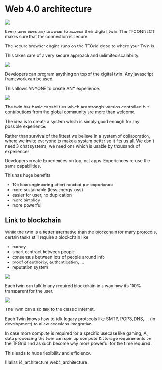 # Web 4.0 architecture

![](img/digital_twin_to_browser.png)

Every user uses any browser to access their digital_twin. The TFCONNECT makes sure that the connection is secure.

The secure browser engine runs on the TFGrid close to where your Twin is.

This takes care of a very secure approach and unlimited scalability.

![](img/i4_arch1.png)

Developers can program anything on top of the digital twin. Any javascript framework can be used.

This allows ANYONE to create ANY experience.

![](img/twin_capabilities.png)

The twin has basic capabilities which are strongly version controlled but contributions from the global community are more than welcome.

The idea is to create a system which is simply good enough for any possible experience.

Rather than survival of the fittest we believe in a system of collaboration, where we invite everyone to make a system better so it fits us all. We don't need 3 chat systems, we need one which is usable by thousands of experiences.

Developers create Experiences on top, not apps. Experiences re-use the same capabilities.

This has huge benefits

- 10x less engineering effort needed per experience
- more sustainable (less energy loss)
- easier for user, no duplication
- more simplicy
- more powerful

## Link to blockchain

While the twin is a better alternative than the blockchain for many protocols, certain tasks still require a blockchain like

- money
- smart contract between people
- consensus between lots of people around info
- proof of authority, authentication, ...
- reputation system

![](img/i4_arch2.png)

Each twin can talk to any required blockchain in a way how its 100% transparent for the user.

![](img/i4_arch3.png)

The Twin can also talk to the classic internet.

Each Twin knows how to talk legacy protocols like SMTP, POP3, DNS, ... (in development) to allow seamless integration.

In case more compute is required for a specific usecase like gaming, AI, data processing the twin can spin up compute & storage requirements on the TFGrid and as such become way more powerful for the time required.

This leads to huge flexibility and efficiency.


!!!alias i4_architecture,web4_architecture